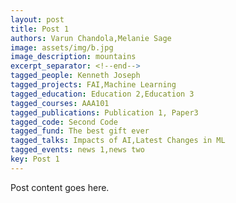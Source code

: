 ```yaml
---
layout: post
title: Post 1
authors: Varun Chandola,Melanie Sage
image: assets/img/b.jpg
image_description: mountains
excerpt_separator: <!--end-->
tagged_people: Kenneth Joseph
tagged_projects: FAI,Machine Learning
tagged_education: Education 2,Education 3
tagged_courses: AAA101
tagged_publications: Publication 1, Paper3
tagged_code: Second Code
tagged_fund: The best gift ever
tagged_talks: Impacts of AI,Latest Changes in ML
tagged_events: news 1,news two
key: Post 1
---
```

Post content goes here.
